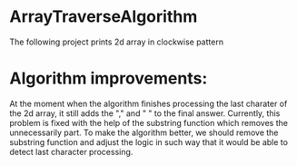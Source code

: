 # ArrayTraverseAlgorithm
The following project prints 2d array in clockwise pattern

# Algorithm improvements:
At the moment when the algorithm finishes processing the last charater of the 2d array, it still adds the "," and " " to the final answer.
Currently, this problem is fixed with the help of the substring function which removes the unnecessarily part. To make the algorithm better,
we should remove the substring function and adjust the logic in such way that it would be able to detect last character processing.
